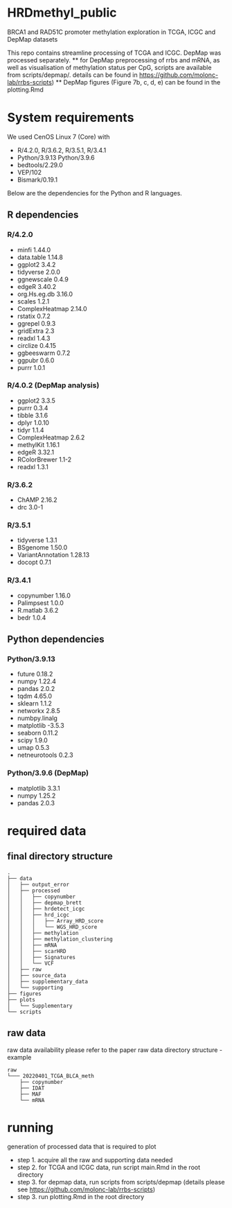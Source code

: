 <h1>  HRDmethyl_public </h1>
BRCA1 and RAD51C promoter methylation exploration in TCGA, ICGC and DepMap datasets

This repo contains streamline processing of TCGA and ICGC. DepMap was processed separately.
** for DepMap preprocessing of rrbs and mRNA, as well as visualisation of methylation status per CpG, scripts are available from scripts/depmap/. details can be found in https://github.com/molonc-lab/rrbs-scripts)
** DepMap figures (Figure 7b, c, d, e) can be found in the plotting.Rmd


# System requirements
We used CenOS Linux 7 (Core) with
- R/4.2.0, R/3.6.2, R/3.5.1, R/3.4.1 
- Python/3.9.13 Python/3.9.6
- bedtools/2.29.0
- VEP/102
- Bismark/0.19.1

Below are the dependencies for the Python and R languages.

## R dependencies
### R/4.2.0
- minfi 1.44.0
- data.table 1.14.8
- ggplot2 3.4.2
- tidyverse 2.0.0
- ggnewscale 0.4.9
- edgeR 3.40.2
- org.Hs.eg.db 3.16.0
- scales 1.2.1
- ComplexHeatmap 2.14.0
- rstatix 0.7.2
- ggrepel 0.9.3
- gridExtra 2.3
- readxl 1.4.3
- circlize 0.4.15
- ggbeeswarm 0.7.2
- ggpubr 0.6.0
- purrr 1.0.1

### R/4.0.2 (DepMap analysis)
- ggplot2 3.3.5
- purrr   0.3.4 
- tibble  3.1.6
- dplyr   1.0.10
- tidyr   1.1.4      
- ComplexHeatmap 2.6.2
- methylKit 1.16.1
- edgeR 3.32.1
- RColorBrewer 1.1-2 
- readxl 1.3.1

### R/3.6.2
- ChAMP 2.16.2
- drc 3.0-1

### R/3.5.1
- tidyverse 1.3.1
- BSgenome 1.50.0
- VariantAnnotation 1.28.13
- docopt 0.7.1

### R/3.4.1
- copynumber 1.16.0
- Palimpsest 1.0.0
- R.matlab 3.6.2
- bedr 1.0.4

## Python dependencies

### Python/3.9.13
- future 0.18.2
- numpy 1.22.4
- pandas 2.0.2
- tqdm 4.65.0
- sklearn 1.1.2
- networkx 2.8.5
- numbpy.linalg
- matplotlib -3.5.3
- seaborn 0.11.2
- scipy 1.9.0
- umap 0.5.3
- netneurotools 0.2.3

### Python/3.9.6 (DepMap)
- matplotlib 3.3.1
- numpy 1.25.2
- pandas 2.0.3


# required data
## final directory structure
```
.
├── data
│   ├── output_error
│   ├── processed
│   │   ├── copynumber
│   │   ├── depmap_brett
│   │   ├── hrdetect_icgc
│   │   ├── hrd_icgc
│   │   │   ├── Array_HRD_score
│   │   │   └── WGS_HRD_score
│   │   ├── methylation
│   │   ├── methylation_clustering
│   │   ├── mRNA
│   │   ├── scarHRD
│   │   ├── Signatures
│   │   └── VCF
│   ├── raw
│   ├── source_data
│   ├── supplementary_data
│   └── supporting
├── figures
├── plots
│   └── Supplementary
└── scripts
```
## raw data
raw data availability please refer to the paper
raw data directory structure - example
```
raw
└─── 20220401_TCGA_BLCA_meth
    ├── copynumber
    ├── IDAT
    ├── MAF
    └── mRNA
```
# running
generation of processed data that is required to plot
- step 1. acquire all the raw and supporting data needed
- step 2. for TCGA and ICGC data, run script main.Rmd in the root directory
- step 3. for depmap data, run scripts from scripts/depmap (details please see https://github.com/molonc-lab/rrbs-scripts)
- step 3. run plotting.Rmd in the root directory
